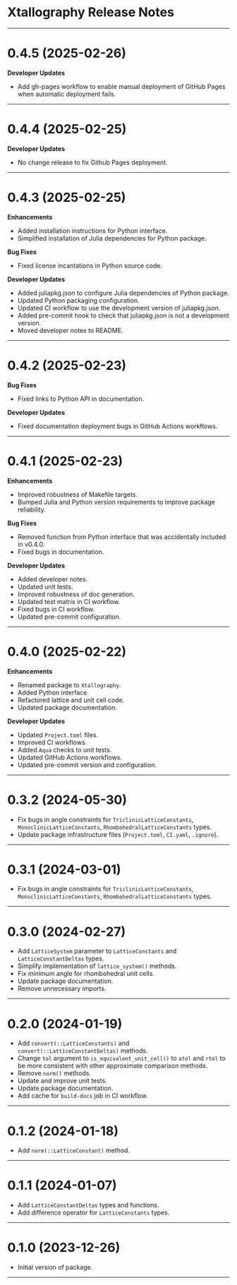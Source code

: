 Xtallography Release Notes
============================================================================================

--------------------------------------------------------------------------------------------
0.4.5 (2025-02-26)
==================
**Developer Updates**
- Add gh-pages workflow to enable manual deployment of GitHub Pages when automatic
  deployment fails.

--------------------------------------------------------------------------------------------
0.4.4 (2025-02-25)
==================
**Developer Updates**
- No change release to fix Github Pages deployment.

--------------------------------------------------------------------------------------------
0.4.3 (2025-02-25)
==================
**Enhancements**
- Added installation instructions for Python interface.
- Simplified installation of Julia dependencies for Python package.

**Bug Fixes**
- Fixed license incantations in Python source code.

**Developer Updates**
- Added juliapkg.json to configure Julia dependencies of Python package.
- Updated Python packaging configuration.
- Updated CI workflow to use the development version of juliapkg.json.
- Added pre-commit hook to check that juliapkg.json is not a development version.
- Moved developer notes to README.

--------------------------------------------------------------------------------------------
0.4.2 (2025-02-23)
==================
**Bug Fixes**
- Fixed links to Python API in documentation.

**Developer Updates**
- Fixed documentation deployment bugs in GitHub Actions workflows.

--------------------------------------------------------------------------------------------
0.4.1 (2025-02-23)
==================
**Enhancements**
- Improved robustness of Makefile targets.
- Bumped Julia and Python version requirements to improve package reliability.

**Bug Fixes**
- Removed function from Python interface that was accidentally included in v0.4.0.
- Fixed bugs in documentation.

**Developer Updates**
- Added developer notes.
- Updated unit tests.
- Improved robustness of doc generation.
- Updated test matrix in CI workflow.
- Fixed bugs in CI workflow.
- Updated pre-commit configuration.

--------------------------------------------------------------------------------------------
0.4.0 (2025-02-22)
==================
**Enhancements**
- Renamed package to `Xtallography`.
- Added Python interface.
- Refactored lattice and unit cell code.
- Updated package documentation.

**Developer Updates**
- Updated `Project.toml` files.
- Improved CI workflows.
- Added `Aqua` checks to unit tests.
- Updated GitHub Actions workflows.
- Updated pre-commit version and configuration.

--------------------------------------------------------------------------------------------
0.3.2 (2024-05-30)
==================
* Fix bugs in angle constraints for `TriclinicLatticeConstants`,
  `MonoclinicLatticeConstants`, `RhombohedralLatticeConstants` types.
* Update package infrastructure files (`Project.toml`, `CI.yaml`, `.ignore`).

--------------------------------------------------------------------------------------------
0.3.1 (2024-03-01)
==================
* Fix bugs in angle constraints for `TriclinicLatticeConstants`,
  `MonoclinicLatticeConstants`, `RhombohedralLatticeConstants` types.

--------------------------------------------------------------------------------------------
0.3.0 (2024-02-27)
==================
* Add `LatticeSystem` parameter to `LatticeConstants` and `LatticeConstantDeltas` types.
* Simplify implementation of `lattice_system()` methods.
* Fix minimum angle for rhombohedral unit cells.
* Update package documentation.
* Remove unnecessary imports.

--------------------------------------------------------------------------------------------
0.2.0 (2024-01-19)
==================
* Add `convert(::LatticeConstants)` and `convert(::LatticeConstantDeltas)` methods.
* Change `tol` argument to `is_equivalent_unit_cell()` to `atol` and `rtol` to be more
  consistent with other approximate comparison methods.
* Remove `norm()` methods.
* Update and improve unit tests.
* Update package documentation.
* Add cache for `build-docs` job in CI workflow.

--------------------------------------------------------------------------------------------
0.1.2 (2024-01-18)
==================
* Add `norm(::LatticeConstant)` method.

--------------------------------------------------------------------------------------------
0.1.1 (2024-01-07)
==================
* Add `LatticeConstantDeltas` types and functions.
* Add difference operator for `LatticeConstants` types.

--------------------------------------------------------------------------------------------
0.1.0 (2023-12-26)
==================
* Initial version of package.

--------------------------------------------------------------------------------------------
